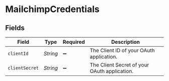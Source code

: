# MailchimpCredentials


## Fields

| Field                                        | Type                                         | Required                                     | Description                                  |
| -------------------------------------------- | -------------------------------------------- | -------------------------------------------- | -------------------------------------------- |
| `clientId`                                   | *String*                                     | :heavy_minus_sign:                           | The Client ID of your OAuth application.     |
| `clientSecret`                               | *String*                                     | :heavy_minus_sign:                           | The Client Secret of your OAuth application. |